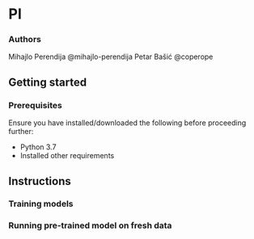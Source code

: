 # PI

### Authors
Mihajlo Perendija @mihajlo-perendija
Petar Bašić @coperope

## Getting started
### Prerequisites
Ensure you have installed/downloaded the following before proceeding further:

- Python 3.7 
- Installed other requirements

## Instructions
### Training models

### Running pre-trained model on fresh data
